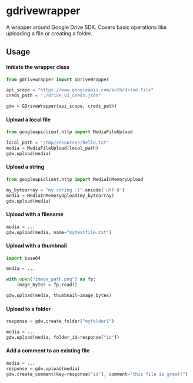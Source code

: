 # gdrivewrapper

A wrapper around Google Drive SDK. Covers basic operations like uploading a file or creating a folder.

## Usage

#### Initiate the wrapper class

```python
from gdrivewrapper import GDriveWrapper

api_scope = "https://www.googleapis.com/auth/drive.file"
creds_path = "./drive_v3_creds.json"

gdw = GDriveWrapper(api_scope, creds_path)
```

#### Upload a local file

```python
from googleapiclient.http import MediaFileUpload

local_path = "/tmp/resources/hello.txt"
media = MediaFileUpload(local_path)
gdw.upload(media)
```

#### Upload a string

```python
from googleapiclient.http import MediaInMemoryUpload

my_bytearray = "my string :)".encode('utf-8')
media = MediaInMemoryUpload(my_bytearray)
gdw.upload(media)
```

#### Upload with a filename

```python
media = ...
gdw.upload(media, name="mytextfile.txt")
```

#### Upload with a thumbnail

```python
import base64

media = ...

with open("image_path.png") as fp:
    image_bytes = fp.read()

gdw.upload(media, thumbnail=image_bytes)
```

#### Upload to a folder

```python
response = gdw.create_folder("myfolder1")

media = ...
gdw.upload(media, folder_id=response["id"])
```

#### Add a comment to an existing file

```python
media = ...
response = gdw.upload(media)
gdw.create_comment(key=response["id"], comment="this file is great!")
```
